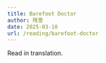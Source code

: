 ```yaml
---
title: Barefoot Doctor
author: 残雪
date: 2025-03-10
url: /reading/barefoot-doctor
---
```

Read in translation.
